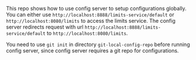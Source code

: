 This repo shows how to use config server to setup configurations globally. You can either use `http://localhost:8888/limits-service/default` or `http://localhost:8080/limits` to access the limits service. The config server redirects request with url `http://localhost:8888/limits-service/default` to `http://localhost:8080/limits`. 

You need to use `git init` in directory `git-local-config-repo` before running config server, since config server requires a git repo for configurations. 
